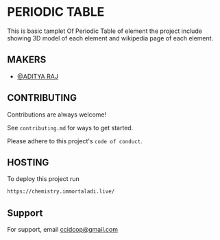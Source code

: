 
# PERIODIC TABLE

This is basic tamplet Of Periodic Table of element the project include showing 3D model of each element and wikipedia page of each element.

## MAKERS

- [@ADITYA RAJ](https://www.github.com/adibxr)


## CONTRIBUTING

Contributions are always welcome!

See `contributing.md` for ways to get started.

Please adhere to this project's `code of conduct`.


## HOSTING

To deploy this project run

```bash
https://chemistry.immortaladi.live/
```


## Support

For support, email ccidcop@gmail.com 

